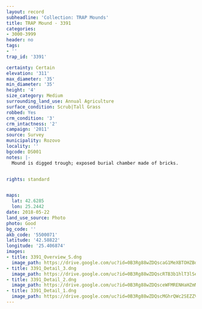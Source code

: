 ```yaml
---
layout: record
subheadline: 'Collection: TRAP Mounds'
title: TRAP Mound - 3391
categories:
- 3000-3999
header: no
tags:
- ''
trap_id: '3391'

certainty: Certain
elevation: '311'
max_diameter: '35'
min_diameter: '35'
height: '4'
size_category: Medium
surrounding_land_use: Annual Agriculture
surface_condition: Scrub|Tall Grass
robbed: Yes
crm_condition: '3'
crm_intactness: '2'
campaign: '2011'
source: Survey
municipality: Rozovo
locality: ''
bgcode: DS001
notes: |-
  Mound is digged trough; exposed burial chamber made of bricks.


rights: standard


maps:
  lat: 42.6285
  lon: 25.2442
date: 2018-05-22
land_use_source: Photo
photo: Good
bg_code: ''
akb_code: '5500071'
latitude: '42.58822'
longitude: '25.406874'
images:
- title: 3391_Overview_S.dng
  image_path: https://drive.google.com/uc?id=0B3Rg88wZDQscaG1MeXBTOHZBdGM
- title: 3391_Detail_3.dng
  image_path: https://drive.google.com/uc?id=0B3Rg88wZDQscRTB3b1hlT3lSeHc
- title: 3391_Detail_2.dng
  image_path: https://drive.google.com/uc?id=0B3Rg88wZDQsceWFMRENHaHZmMGs
- title: 3391_Detail_1.dng
  image_path: https://drive.google.com/uc?id=0B3Rg88wZDQscMGhrQWc2SEZZVG8
---
```


